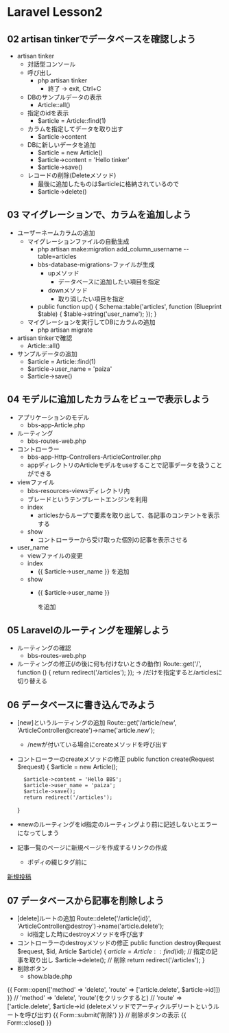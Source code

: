 # Laravel Lesson2
## 02 artisan tinkerでデータベースを確認しよう
- artisan tinker
  - 対話型コンソール
  - 呼び出し
    - php artisan tinker
      - 終了 -> exit, Ctrl+C
  - DBのサンプルデータの表示
    - Article::all()
  - 指定のidを表示
    - $article = Article::find(1)
  - カラムを指定してデータを取り出す
    - $article->content
  - DBに新しいデータを追加
    - $article = new Article()
    - $article->content = 'Hello tinker'
    - $article->save()
  - レコードの削除(Deleteメソッド)
    - 最後に追加したものは$articleに格納されているので
    - $article->delete()

## 03 マイグレーションで、カラムを追加しよう
- ユーザーネームカラムの追加
  - マイグレーションファイルの自動生成
    -  php artisan make:migration add_column_username --table=articles
    - bbs-database-migrations-ファイルが生成
      - upメソッド
        - データベースに追加したい項目を指定
      - downメソッド
        - 取り消したい項目を指定
    - public function up()
    {
        Schema::table('articles', function (Blueprint $table) {
            $table->string('user_name');
        });
    }
  - マイグレーションを実行してDBにカラムの追加
    - php artisan migrate
- artisan tinkerで確認
  - Article::all()
- サンプルデータの追加
  - $article = Article::find(1)
  - $article->user_name = 'paiza'
  - $article->save()

## 04 モデルに追加したカラムをビューで表示しよう
- アプリケーションのモデル
  - bbs-app-Article.php
- ルーティング
  - bbs-routes-web.php
- コントローラー
  - bbs-app-Http-Controllers-ArticleController.php
  - appディレクトリのArticleモデルをuseすることで記事データを扱うことができる
- viewファイル
  - bbs-resources-viewsディレクトリ内
  - ブレードというテンプレートエンジンを利用
  - index
    - articlesからループで要素を取り出して、各記事のコンテントを表示する
  - show
    - コントローラーから受け取った個別の記事を表示させる
- user_name
  - viewファイルの変更
  - index
    - {{ $article->user_name }} を追加
  - show
    - <p>{{ $article->user_name }}</p> を追加

## 05 Laravelのルーティングを理解しよう
- ルーティングの確認
  - bbs-routes-web.php
- ルーティングの修正(/の後に何も付けないときの動作)
Route::get('/', function () {
    return redirect('/articles');
});
-> /だけを指定すると/articlesに切り替える

## 06 データベースに書き込んでみよう
- [new]というルーティングの追加
Route::get('/article/new', 'ArticleController@create')->name('article.new');
  - /newが付いている場合にcreateメソッドを呼び出す
- コントローラーのcreateメソッドの修正
public function create(Request $request)
    {
        $article = new Article();

        $article->content = 'Hello BBS';
        $article->user_name = 'paiza';
        $article->save();
        return redirect('/articles');
    }
- ※newのルーティングをid指定のルーティングより前に記述しないとエラーになってしまう
- 記事一覧のページに新規ページを作成するリンクの作成
  - ボディの綴じタグ前に
<div>
    <a href={{ route('article.new') }}>新規投稿</a>
</div>

## 07 データベースから記事を削除しよう
- [delete]ルートの追加
Route::delete('/article{id}', 'ArticleController@destroy')->name('article.delete');
  - id指定した時にdestroyメソッドを呼び出す
- コントローラーのdestroyメソッドの修正
public function destroy(Request $request, $id, Article $article)
    {
        $article = Article::find($id); // 指定の記事を取り出し
        $article->delete(); // 削除
        return redirect('/articles');
    }
- 削除ボタン
  - show.blade.php
<div>
    {{ Form::open(['method' => 'delete', 'route' => ['article.delete', $article->id]]) }}
          // 'method' => 'delete', 'route'(をクリックすると)
          // 'route' => ['article.delete', $article->id (deleteメソッドでアーティクルデリートというルートを呼び出す)
        {{ Form::submit('削除') }} // 削除ボタンの表示
    {{ Form::close() }}
</div>
